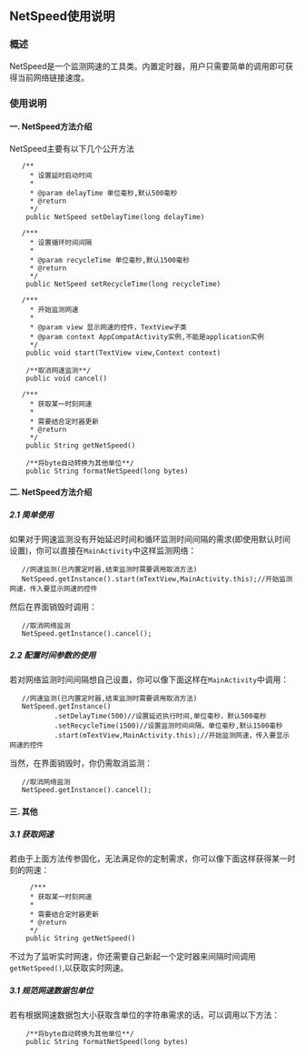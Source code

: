 ## NetSpeed使用说明

### 概述
NetSpeed是一个监测网速的工具类。内置定时器，用户只需要简单的调用即可获得当前网络链接速度。

### 使用说明
#### 一. NetSpeed方法介绍
NetSpeed主要有以下几个公开方法
```
   /**
     * 设置延时启动时间
     *
     * @param delayTime 单位毫秒,默认500毫秒
     * @return
     */
    public NetSpeed setDelayTime(long delayTime)
    
   /***
     * 设置循环时间间隔
     *
     * @param recycleTime 单位毫秒,默认1500毫秒
     * @return
     */
    public NetSpeed setRecycleTime(long recycleTime)
    
   /***
     * 开始监测网速
     *
     * @param view 显示网速的控件，TextView子类
     * @param context AppCompatActivity实例,不能是application实例
     */
    public void start(TextView view,Context context)
    
    /**取消网速监测**/
    public void cancel()
    
   /***
     * 获取某一时刻网速
     *
     * 需要结合定时器更新
     * @return
     */
    public String getNetSpeed()
    
    /**将byte自动转换为其他单位**/
    public String formatNetSpeed(long bytes)
```
#### 二. NetSpeed方法介绍
##### 2.1 简单使用
如果对于网速监测没有开始延迟时间和循环监测时间间隔的需求(即使用默认时间设置)，你可以直接在`MainActivity`中这样监测网络：
```
   //网速监测(已内置定时器,结束监测时需要调用取消方法)
   NetSpeed.getInstance().start(mTextView,MainActivity.this);//开始监测网速，传入要显示网速的控件
```
然后在界面销毁时调用：
```
   //取消网络监测
   NetSpeed.getInstance().cancel();
```
##### 2.2 配置时间参数的使用
若对网络监测时间间隔想自己设置，你可以像下面这样在`MainActivity`中调用：
```
   //网速监测(已内置定时器,结束监测时需要调用取消方法)
   NetSpeed.getInstance()
           .setDelayTime(500)//设置延迟执行时间,单位毫秒，默认500毫秒
           .setRecycleTime(1500)//设置监测时间间隔，单位毫秒,默认1500毫秒
           .start(mTextView,MainActivity.this);//开始监测网速，传入要显示网速的控件
```
当然，在界面销毁时，你仍需取消监测：
```
   //取消网络监测
   NetSpeed.getInstance().cancel();
```
#### 三. 其他
##### 3.1 获取网速
若由于上面方法传参固化，无法满足你的定制需求，你可以像下面这样获得某一时刻的网速：
```
     /***
     * 获取某一时刻网速
     *
     * 需要结合定时器更新
     * @return
     */
    public String getNetSpeed()
```
不过为了监听实时网速，你还需要自己新起一个定时器来间隔时间调用`getNetSpeed()`,以获取实时网速。  
##### 3.1 规范网速数据包单位
若有根据网速数据包大小获取含单位的字符串需求的话，可以调用以下方法：
```
    /**将byte自动转换为其他单位**/
    public String formatNetSpeed(long bytes)
```
